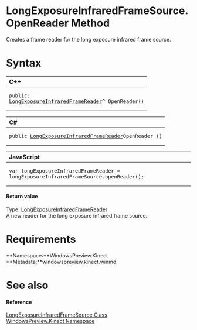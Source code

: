 LongExposureInfraredFrameSource.OpenReader Method  
=================================================  

Creates a frame reader for the long exposure infrared frame source. <span id="syntaxSection"></span>

Syntax  
======  

<table>
<colgroup>
<col width="100%" />
</colgroup>
<thead>
<tr class="header">
<th align="left">C++</th>
</tr>
</thead>
<tbody>
<tr class="odd">
<td align="left"><pre><code>public:  
<a href="../../LongExposureInfraredFram.md">LongExposureInfraredFrameReader</a>^ OpenReader()</code></pre></td>
</tr>
</tbody>
</table>

<table>
<colgroup>
<col width="100%" />
</colgroup>
<thead>
<tr class="header">
<th align="left">C#</th>
</tr>
</thead>
<tbody>
<tr class="odd">
<td align="left"><pre><code>public <a href="../../LongExposureInfraredFram.md">LongExposureInfraredFrameReader</a>OpenReader ()</code></pre></td>
</tr>
</tbody>
</table>

<table>
<colgroup>
<col width="100%" />
</colgroup>
<thead>
<tr class="header">
<th align="left">JavaScript</th>
</tr>
</thead>
<tbody>
<tr class="odd">
<td align="left"><pre><code>var longExposureInfraredFrameReader = longExposureInfraredFrameSource.openReader();</code></pre></td>
</tr>
</tbody>
</table>

<span id="ID4ES"></span>
#### Return value  

Type: [LongExposureInfraredFrameReader](../../LongExposureInfraredFram.md)  
 A new reader for the long exposure infrared frame source.  

<span id="requirements"></span>

Requirements  
============  

**Namespace:**WindowsPreview.Kinect  
**Metadata:**windowspreview.kinect.winmd  

<span id="ID4EAB"></span>

See also  
========  

<span id="ID4ECB"></span>
#### Reference  

[LongExposureInfraredFrameSource Class](../../LongExposureInfraredFram.md)  
 [WindowsPreview.Kinect Namespace](../../../Kinect.md)  



<!--Please do not edit the data in the comment block below.-->
<!--
TOCTitle : OpenReader Method
RLTitle : LongExposureInfraredFrameSource.OpenReader Method
KeywordK : OpenReader method
KeywordK : LongExposureInfraredFrameSource.OpenReader method
KeywordF : WindowsPreview.Kinect.LongExposureInfraredFrameSource.OpenReader
KeywordF : LongExposureInfraredFrameSource.OpenReader
KeywordF : OpenReader
KeywordF : WindowsPreview.Kinect.LongExposureInfraredFrameSource.OpenReader
KeywordA : M:WindowsPreview.Kinect.LongExposureInfraredFrameSource.OpenReader
AssetID : M:WindowsPreview.Kinect.LongExposureInfraredFrameSource.OpenReader
Locale : en-us
CommunityContent : 1
APIType : Managed
APILocation : windowspreview.kinect.winmd
APIName : WindowsPreview.Kinect.LongExposureInfraredFrameSource.OpenReader
TargetOS : Windows
TopicType : kbSyntax
DevLang : VB
DevLang : CSharp
DevLang : JavaScript
DevLang : C++
DocSet : K4Wv2
ProjType : K4Wv2Proj
Technology : Kinect for Windows
Product : Kinect for Windows SDK v2
productversion : 20
-->
